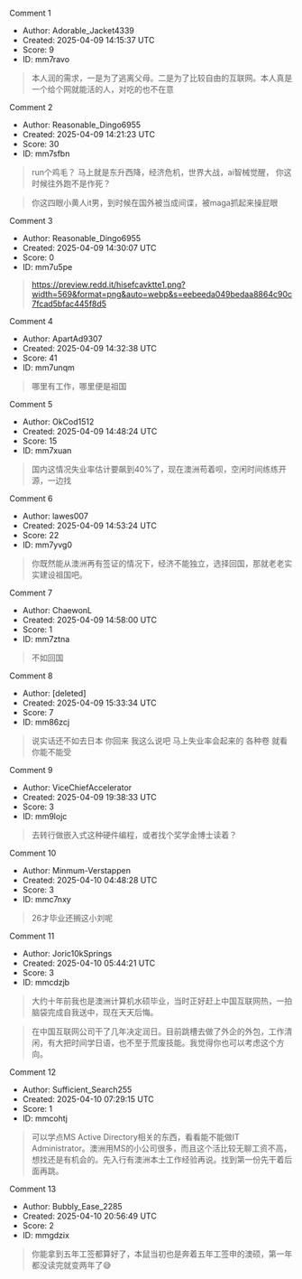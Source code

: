 Comment 1

- Author: Adorable_Jacket4339
- Created: 2025-04-09 14:15:37 UTC
- Score: 9
- ID: mm7ravo

> 本人润的需求，一是为了逃离父母。二是为了比较自由的互联网。本人真是一个给个网就能活的人，对吃的也不在意

Comment 2

- Author: Reasonable_Dingo6955
- Created: 2025-04-09 14:21:23 UTC
- Score: 30
- ID: mm7sfbn

> run个鸡毛？ 马上就是东升西降，经济危机，世界大战，ai智械觉醒， 你这时候往外跑不是作死？

> 你这四眼小黄人it男，到时候在国外被当成间谍，被maga抓起来操屁眼

Comment 3

- Author: Reasonable_Dingo6955
- Created: 2025-04-09 14:30:07 UTC
- Score: 0
- ID: mm7u5pe

> https://preview.redd.it/hisefcavktte1.png?width=569&format=png&auto=webp&s=eebeeda049bedaa8864c90c7fcad5bfac445f8d5

Comment 4

- Author: ApartAd9307
- Created: 2025-04-09 14:32:38 UTC
- Score: 41
- ID: mm7unqm

> 哪里有工作，哪里便是祖国

Comment 5

- Author: OkCod1512
- Created: 2025-04-09 14:48:24 UTC
- Score: 15
- ID: mm7xuan

> 国内这情况失业率估计要飙到40%了，现在澳洲苟着呗，空闲时间练练开源，一边找

Comment 6

- Author: lawes007
- Created: 2025-04-09 14:53:24 UTC
- Score: 22
- ID: mm7yvg0

> 你既然能从澳洲再有签证的情况下，经济不能独立，选择回国，那就老老实实建设祖国吧。

Comment 7

- Author: ChaewonL
- Created: 2025-04-09 14:58:00 UTC
- Score: 1
- ID: mm7ztna

> 不如回国

Comment 8

- Author: [deleted]
- Created: 2025-04-09 15:33:34 UTC
- Score: 7
- ID: mm86zcj

> 说实话还不如去日本 你回来 我这么说吧 马上失业率会起来的 各种卷 就看你能不能受

Comment 9

- Author: ViceChiefAccelerator
- Created: 2025-04-09 19:38:33 UTC
- Score: 3
- ID: mm9lojc

> 去转行做嵌入式这种硬件编程，或者找个奖学金博士读着？

Comment 10

- Author: Minmum-Verstappen
- Created: 2025-04-10 04:48:28 UTC
- Score: 3
- ID: mmc7nxy

> 26才毕业还搁这小刘呢

Comment 11

- Author: Joric10kSprings
- Created: 2025-04-10 05:44:21 UTC
- Score: 3
- ID: mmcdzjb

> 大约十年前我也是澳洲计算机水硕毕业，当时正好赶上中国互联网热，一拍脑袋完成自我送中，现在天天后悔。

> 在中国互联网公司干了几年决定润日。目前跳槽去做了外企的外包，工作清闲，有大把时间学日语，也不至于荒废技能。我觉得你也可以考虑这个方向。

Comment 12

- Author: Sufficient_Search255
- Created: 2025-04-10 07:29:15 UTC
- Score: 1
- ID: mmcohtj

> 可以学点MS Active Directory相关的东西，看看能不能做IT Administrator。澳洲用MS的小公司很多，而且这个活比较无聊工资不高，想找还是有机会的。先入行有澳洲本土工作经验再说。找到第一份先干着后面再跳。

Comment 13

- Author: Bubbly_Ease_2285
- Created: 2025-04-10 20:56:49 UTC
- Score: 2
- ID: mmgdzix

> 你能拿到五年工签都算好了，本鼠当初也是奔着五年工签申的澳硕，第一年都没读完就变两年了😅
